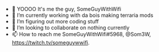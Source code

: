 - 👋 YOOOO It's me the guy, SomeGuyWithWifi
- 👀 I’m currently working with da bois making terraria mods
- 🌱 I’m figuring out more coding stuff
- 💞️ I’m looking to collaborate on nothing currently
- 📫 How to reach me SomeGuyWithWifi#5968, @Som3W, https://twitch.tv/someguywwifi.

<!---
SomeGuyWWifi/SomeGuyWWifi is a ✨ special ✨ repository because its `README.md` (this file) appears on your GitHub profile.
You can click the Preview link to take a look at your changes.
--->

